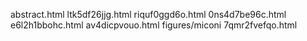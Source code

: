 abstract.html
ltk5df26jjg.html
riquf0ggd6o.html
0ns4d7be96c.html
e6l2h1bbohc.html
av4dicpvouo.html
figures/miconi
7qmr2fvefqo.html